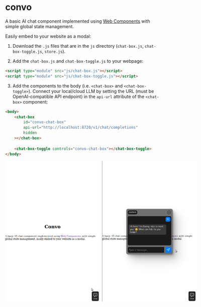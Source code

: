 # convo

A basic AI chat component implemented using [Web Components](https://developer.mozilla.org/en-US/docs/Web/API/Web_components) with simple global state management. 

Easily embed to your website as a modal:

1. Download the `.js` files that are in the `js` directory (`chat-box.js`, `chat-box-toggle.js`, `store.js`).

2. Add the `chat-box.js` and `chat-box-toggle.js` to your webpage:

```html
<script type="module" src="js/chat-box.js"></script>
<script type="module" src="js/chat-box-toggle.js"></script>
```

3. Add the components to the body (i.e. `<chat-box>` and `<chat-box-toggle>`). Connect your local/cloud LLM by setting the URL (must be OpenAI-compatible API endpoint) in the `api-url` attribute of the `<chat-box>` component:

```html
<body>
    <chat-box
        id="convo-chat-box"
        api-url="http://localhost:8720/v1/chat/completions"
        hidden
    ></chat-box>

    <chat-box-toggle controls="convo-chat-box"></chat-box-toggle>
</body>
```

<div style="display:flex; gap:0.5rem;">
<img style="width:300px;" src="./convo_ss1.png">
<img style="width:300px;" src="./convo_ss2.png">
</div>